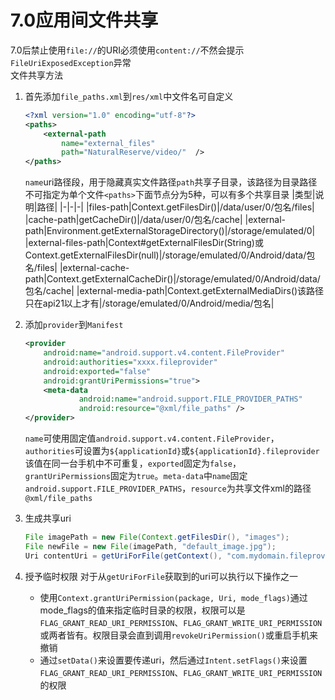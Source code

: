 # 7.0应用间文件共享
7.0后禁止使用`file://`的URI必须使用`content://`不然会提示`FileUriExposedException`异常  
文件共享方法
1.  首先添加`file_paths.xml`到`res/xml`中文件名可自定义
    ```xml
    <?xml version="1.0" encoding="utf-8"?>
    <paths>
        <external-path
            name="external_files"
            path="NaturalReserve/video/"  />
    </paths>
    ```
    `name`uri路径段，用于隐藏真实文件路径`path`共享子目录，该路径为目录路径不可指定为单个文件`<paths>`下面节点分为5种，可以有多个共享目录
    |类型|说明|路径|
    |-|-|-|
    |files-path|Context.getFilesDir()|/data/user/0/包名/files|
    |cache-path|getCacheDir()|/data/user/0/包名/cache|
    |external-path|Environment.getExternalStorageDirectory()|/storage/emulated/0|
    |external-files-path|Context#getExternalFilesDir(String)或Context.getExternalFilesDir(null)|/storage/emulated/0/Android/data/包名/files|
    |external-cache-path|Context.getExternalCacheDir()|/storage/emulated/0/Android/data/包名/cache|
    |external-media-path|Context.getExternalMediaDirs()该路径只在api21以上才有|/storage/emulated/0/Android/media/包名|

1. 添加`provider`到`Manifest`
    ```xml
    <provider
        android:name="android.support.v4.content.FileProvider"
        android:authorities="xxxx.fileprovider"
        android:exported="false"
        android:grantUriPermissions="true">
        <meta-data
                android:name="android.support.FILE_PROVIDER_PATHS"
                android:resource="@xml/file_paths" />
    </provider>
    ```
    `name`可使用固定值`android.support.v4.content.FileProvider`，`authorities`可设置为`${applicationId}`或`${applicationId}.fileprovider`该值在同一台手机中不可重复，`exported`固定为`false`，`grantUriPermissions`固定为`true`。`meta-data`中`name`固定`android.support.FILE_PROVIDER_PATHS`，`resource`为共享文件xml的路径`@xml/file_paths`
1. 生成共享uri
   ```java
   File imagePath = new File(Context.getFilesDir(), "images");
   File newFile = new File(imagePath, "default_image.jpg");
   Uri contentUri = getUriForFile(getContext(), "com.mydomain.fileprovider", newFile);
   ```
1. 授予临时权限
   对于从`getUriForFile`获取到的uri可以执行以下操作之一   
   * 使用`Context.grantUriPermission(package, Uri, mode_flags)`通过mode_flags的值来指定临时目录的权限，权限可以是`FLAG_GRANT_READ_URI_PERMISSION`、`FLAG_GRANT_WRITE_URI_PERMISSION`或两者皆有。权限目录会直到调用`revokeUriPermission()`或重启手机来撤销
   * 通过`setData()`来设置要传递uri，然后通过`Intent.setFlags()`来设置`FLAG_GRANT_READ_URI_PERMISSION`、`FLAG_GRANT_WRITE_URI_PERMISSION`的权限